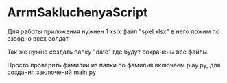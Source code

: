 # ArrmSakluchenyaScript


Для работы приложения нужнен 1 xslx файл "spel.xlsx" в него ложим по взводно всех солдат

Так же нужно создать папку "date" где будут сохранены все файлы.

Просто проверить фамилии из папки по фамилия включаем play.py, для создания заключений main.py
